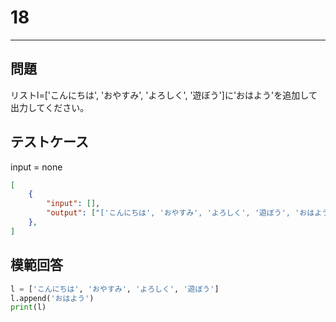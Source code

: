 # 18

---
## 問題

リストl=['こんにちは', 'おやすみ', 'よろしく', '遊ぼう']に'おはよう'を追加して出力してください。

## テストケース
input = none
```json
[
	{
		"input": [],
		"output": ["['こんにちは', 'おやすみ', 'よろしく', '遊ぼう', 'おはよう']"]
  	},
]
```

## 模範回答
```python
l = ['こんにちは', 'おやすみ', 'よろしく', '遊ぼう']
l.append('おはよう')
print(l)
```